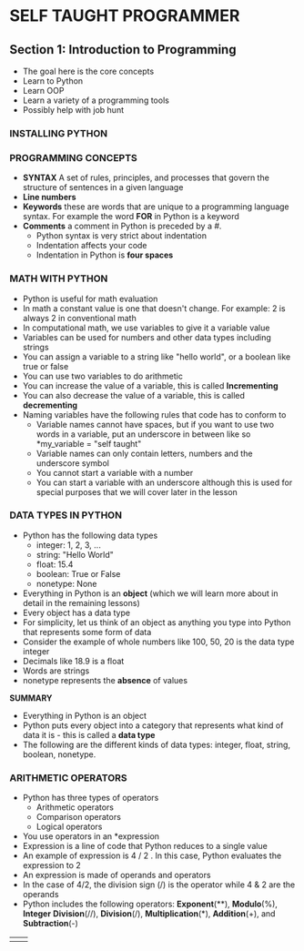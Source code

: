 # SELF TAUGHT PROGRAMMER 

## Section 1: Introduction to Programming 

- The goal here is the core concepts 
- Learn to Python 
- Learn OOP 
- Learn a variety of a programming tools 
- Possibly help with job hunt 

### INSTALLING PYTHON 

### PROGRAMMING CONCEPTS 
- **SYNTAX** A set of rules, principles, and processes that govern the structure of sentences in a given language
- **Line numbers**
- **Keywords** these are words that are unique to a programming language syntax. For example the word **FOR** in Python is a keyword 
- **Comments** a comment in Python is preceded by a *#*. 
    - Python syntax is very strict about indentation 
    - Indentation affects your code 
    - Indentation in Python is **four spaces**

### MATH WITH PYTHON
- Python is useful for math evaluation 
- In math a constant value is one that doesn't change. For example: 2 is always 2 in conventional math 
- In computational math, we use variables to give it a variable value 
- Variables can be used for numbers and other data types including strings 
- You can assign a variable to a string like "hello world", or a boolean like true or false 
- You can use two variables to do arithmetic 
- You can increase the value of a variable, this is called **Incrementing**
- You can also decrease the value of a variable, this is called **decrementing**
- Naming variables have the following rules that code has to conform to 
    - Variable names cannot have spaces, but if you want to use two words in a variable, put an underscore in between like so *my_variable = "self taught"
    - Variable names can only contain letters, numbers and the underscore symbol 
    - You cannot start a variable with a number 
    - You can start a variable with an underscore although this is used for special purposes that we will cover later in the lesson 

### DATA TYPES IN PYTHON 
- Python has the following data types
    - integer: 1, 2, 3, ...
    - string: "Hello World"
    - float: 15.4
    - boolean: True or False 
    - nonetype: None 
- Everything in Python is an **object** (which we will learn more about in detail in the remaining lessons)
- Every object has a data type 
- For simplicity, let us think of an object as anything you type into Python that represents some form of data
- Consider the example of whole numbers like 100, 50, 20 is the data type integer
- Decimals like 18.9 is a float 
- Words are strings 
- nonetype represents the **absence** of values 

**SUMMARY**

- Everything in Python is an object
- Python puts every object into a category that represents what kind of data it is - this is called a **data type** 
- The following are the different kinds of data types: integer, float, string, boolean, nonetype. 



### ARITHMETIC OPERATORS 

- Python has three types of operators 
    - Arithmetic operators 
    - Comparison operators 
    - Logical operators
- You use operators in an *expression 
- Expression is a line of code that Python reduces to a single value 
- An example of expression is 4 / 2 . In this case, Python evaluates the expression to 2 
- An expression is made of operands and operators 
- In the case of 4/2, the division sign (/) is the operator while 4 & 2 are the operands 
- Python includes the following operators: **Exponent**\(\*\*), **Modulo**(%), **Integer** **Division**(//), **Division**(/), **Multiplication**\(\*\), **Addition**(+), and **Subtraction**(-)

|      |      |
| ---- | ---- |
|      |      |


